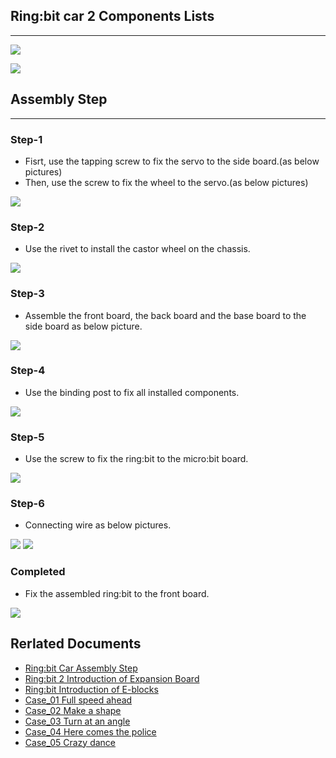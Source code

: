 
## Ring:bit car 2 Components Lists
---
![](https://i.imgur.com/1fAiTvC.jpg)

![](https://i.imgur.com/jTaUtaM.jpg)

## Assembly Step
---
### Step-1 ###

- Fisrt, use the tapping screw to fix the servo to the side board.(as below pictures)
- Then, use the screw to fix the wheel to the servo.(as below pictures)

![](https://i.imgur.com/W3VGpPG.jpg)

### Step-2 ###

- Use the rivet to install the castor wheel on the chassis.

![](https://i.imgur.com/RCHMJNv.jpg)

### Step-3 ###

- Assemble the front board, the back board and the base board to the side board as below picture.

![](https://i.imgur.com/Kkk1Bcd.jpg)

### Step-4 ###

- Use the binding post to fix all installed components.

![](https://i.imgur.com/xEpdqfP.jpg)

### Step-5 ###

- Use the screw to fix the ring:bit to the micro:bit board.

![](https://i.imgur.com/RAxSlWq.jpg)


### Step-6 ###

- Connecting wire as below pictures.

![](https://i.imgur.com/UwEHU4l.jpg)
![](https://i.imgur.com/Jepmq6y.jpg)

### Completed ###

- Fix the assembled ring:bit to the front board.

![](https://i.imgur.com/FCt8S8c.jpg)


## Rerlated Documents
- [Ring:bit Car Assembly Step](//)
- [Ring:bit 2 Introduction of Expansion Board](//)
- [Ring:bit Introduction of E-blocks](//)
- [Case_01 Full speed ahead](//)
- [Case_02 Make a shape](//)
- [Case_03 Turn at an angle](//)
- [Case_04 Here comes the police](//)
- [Case_05 Crazy dance](//)
